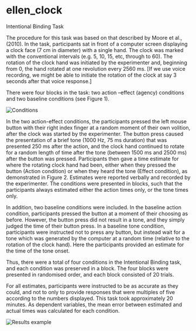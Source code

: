 # ellen_clock

Intentional Binding Task 

The procedure for this task was based on that described by Moore et al., (2010). In the task, participants sat in front of a computer screen displaying a clock face (7 cm in diameter) with a single hand. The clock was marked with the conventional intervals (e.g. 5, 10, 15, etc, through to 60). The rotation of the clock hand was initiated by the experimenter and, beginning from 0, the hand rotated at one revolution every 2560 ms. [If we use voice recording, we might be able to initiate the rotation of the clock at say 3 seconds after that voice response.]

There were four blocks in the task: two action –effect (agency) conditions and two baseline conditions (see Figure 1).

![Conditions](myimage.png)

In the two action-effect conditions, the participants pressed the left mouse button with their right index finger at a random moment of their own volition, after the clock was started by the experimenter. The button press caused the presentation of a brief tone (1000 Hz, 75 ms duration) that was presented 250 ms after the action, and the clock hand continued to rotate for a random length of time after the tone (between 1500 ms and 2500 ms) after the button was pressed. Participants then gave a time estimate for where the rotating clock hand had been, either when they pressed the button (Action condition) or when they heard the tone (Effect condition), as demonstrated in Figure 2. Estimates were reported verbally and recorded by the experimenter. The conditions were presented in blocks, such that the participants always estimated either the action times only, or the tone times only. 

In addition, two baseline conditions were included. In the baseline action condition, participants pressed the button at a moment of their choosing as before. However, the button press did not result in a tone, and they simply judged the time of their button press. In a baseline tone condition, participants were instructed not to press any button, but instead wait for a tone which was generated by the computer at a random time (relative to the rotation of the clock hand). Here the participants provided an estimate for the time of the tone onset. 

Thus, there were a total of four conditions in the Intentional Binding task, and each condition was preserved in a block. The four blocks were presented in randomised order, and each block consisted of 20 trials. 

For all estimates, participants were instructed to be as accurate as they could, and not to only to provide responses that were multiples of five according to the numbers displayed. This task took approximately 20 minutes. As dependent variables, the mean error between estimated and actual times was calculated for each condition.

![Results example](myimage.png)
